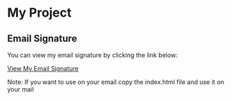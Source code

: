 # My Project

## Email Signature

You can view my email signature by clicking the link below:

[View My Email Signature](https://tanvir-eva.github.io/Email-signature//)

Note: If you want to use on your email copy the index.html file and use it on your mail
